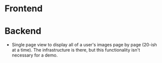 # Frontend

# Backend
- Single page view to display all of a user's images page by page (20-ish at a time). The infrastructure is there, but this functionality isn't necessary for a demo.